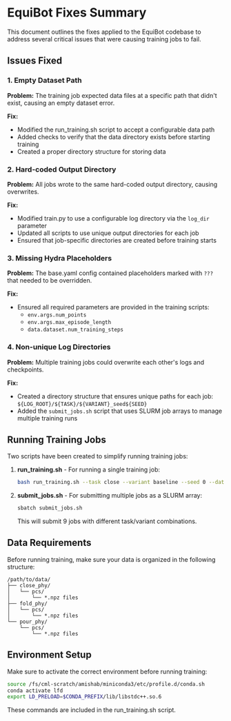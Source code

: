 # EquiBot Fixes Summary

This document outlines the fixes applied to the EquiBot codebase to address several critical issues that were causing training jobs to fail.

## Issues Fixed

### 1. Empty Dataset Path
**Problem:** The training job expected data files at a specific path that didn't exist, causing an empty dataset error.

**Fix:** 
- Modified the run_training.sh script to accept a configurable data path
- Added checks to verify that the data directory exists before starting training
- Created a proper directory structure for storing data

### 2. Hard-coded Output Directory
**Problem:** All jobs wrote to the same hard-coded output directory, causing overwrites.

**Fix:**
- Modified train.py to use a configurable log directory via the `log_dir` parameter
- Updated all scripts to use unique output directories for each job
- Ensured that job-specific directories are created before training starts

### 3. Missing Hydra Placeholders
**Problem:** The base.yaml config contained placeholders marked with `???` that needed to be overridden.

**Fix:**
- Ensured all required parameters are provided in the training scripts:
  - `env.args.num_points`
  - `env.args.max_episode_length`
  - `data.dataset.num_training_steps`

### 4. Non-unique Log Directories
**Problem:** Multiple training jobs could overwrite each other's logs and checkpoints.

**Fix:**
- Created a directory structure that ensures unique paths for each job: `${LOG_ROOT}/${TASK}/${VARIANT}_seed${SEED}`
- Added the `submit_jobs.sh` script that uses SLURM job arrays to manage multiple training runs

## Running Training Jobs

Two scripts have been created to simplify running training jobs:

1. **run_training.sh** - For running a single training job:
   ```bash
   bash run_training.sh --task close --variant baseline --seed 0 --data_root /path/to/data --log_root /path/to/logs
   ```

2. **submit_jobs.sh** - For submitting multiple jobs as a SLURM array:
   ```bash
   sbatch submit_jobs.sh
   ```
   This will submit 9 jobs with different task/variant combinations.

## Data Requirements

Before running training, make sure your data is organized in the following structure:
```
/path/to/data/
├── close_phy/
│   └── pcs/
│       └── *.npz files
├── fold_phy/
│   └── pcs/
│       └── *.npz files
└── pour_phy/
    └── pcs/
        └── *.npz files
```

## Environment Setup

Make sure to activate the correct environment before running training:
```bash
source /fs/cml-scratch/amishab/miniconda3/etc/profile.d/conda.sh
conda activate lfd
export LD_PRELOAD=$CONDA_PREFIX/lib/libstdc++.so.6
```

These commands are included in the run_training.sh script. 
